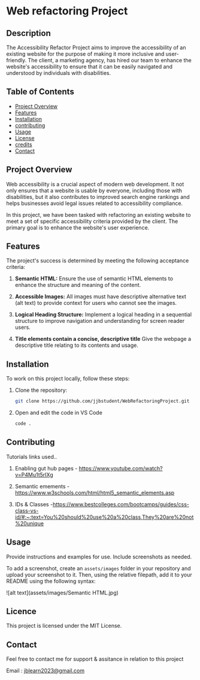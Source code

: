 # Web refactoring Project

## Description

The Accessibility Refactor Project aims to improve the accessibility of an existing website for the purpose of making it more inclusive and user-friendly. The client, a marketing agency, has hired our team to enhance the website's accessibility to ensure that it can be easily navigated and understood by individuals with disabilities.

## Table of Contents

- [Project Overview](#project-overview)
- [Features](#Features)
- [Installation](#installation)
- [contributing](#contibuting)
- [Usage](#usage)
- [License](#license)
- [credits](#credits)
- [Contact](#contact)

## Project Overview

Web accessibility is a crucial aspect of modern web development. It not only ensures that a website is usable by everyone, including those with disabilities, but it also contributes to improved search engine rankings and helps businesses avoid legal issues related to accessibility compliance.

In this project, we have been tasked with refactoring an existing website to meet a set of specific accessibility criteria provided by the client. The primary goal is to enhance the website's user experience.

## Features

The project's success is determined by meeting the following acceptance criteria:

1. **Semantic HTML:** Ensure the use of semantic HTML elements to enhance the structure and meaning of the content.

2. **Accessible Images:** All images must have descriptive alternative text (alt text) to provide context for users who cannot see the images.

3. **Logical Heading Structure:** Implement a logical heading in a sequential structure to improve navigation and understanding for screen reader users.

4. **Title elements contain a concise, descriptive title** Give the webpage a descriptive title relating to its contents and usage.


## Installation

To work on this project locally, follow these steps:

1. Clone the repository:

   ```bash
   git clone https://github.com/jjbstudent/WebRefactoringProject.git

2. Open and edit the code in VS Code 
    ```bash
    code .

    
## Contributing

 Tutorials links used..
 1. Enabling gut hub pages - https://www.youtube.com/watch?v=P4Mu1t5rIXg
 
 2. Semantic emements - https://www.w3schools.com/html/html5_semantic_elements.asp

 2. IDs & Classes  -https://www.bestcolleges.com/bootcamps/guides/css-class-vs-id/#:~:text=You%20should%20use%20a%20class,They%20are%20not%20unique


## Usage 

Provide instructions and examples for use. Include screenshots as needed. 

To add a screenshot, create an `assets/images` folder in your repository and upload your screenshot to it. Then, using the relative filepath, add it to your README using the following syntax:

![alt text](assets/images/Semantic HTML.jpg)

   
## Licence 

This project is licensed under the MIT License.

## Contact 

Feel free to contact me for support & assitance in relation to this project

Email : jblearn2023@gmail.com

